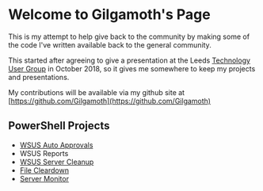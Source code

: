 # Welcome to Gilgamoth's Page

This is my attempt to help give back to the community by making some of the code I've written available back to the general community.

This started after agreeing to give a presentation at the Leeds [Technology User Group](https://www.technologyug.co.uk/) in October 2018, so it gives me somewhere to keep my projects and presentations.

My contributions will be available via my github site at [https://github.com/Gilgamoth](https://github.com/Gilgamoth)

## PowerShell Projects
* [WSUS Auto Approvals](https://github.com/Gilgamoth/PoSh-WSUS-Approvals)
* WSUS Reports
* [WSUS Server Cleanup](https://github.com/Gilgamoth/PoSh-WSUS-Cleanup)
* [File Cleardown](https://github.com/Gilgamoth/PoSh-File-Cleardown)
* [Server Monitor](https://github.com/Gilgamoth/PoSh-Server-Monitor)
